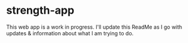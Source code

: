 # strength-app

This web app is a work in progress. I'll update this ReadMe as I go with updates & information about what I am trying to do.
